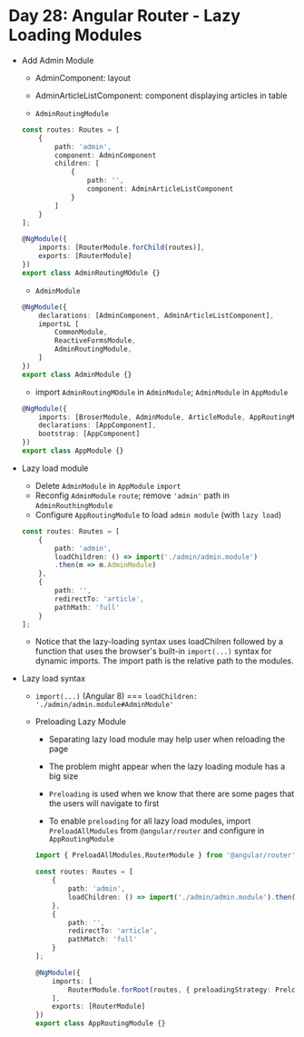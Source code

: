 # Day 28: Angular Router - Lazy Loading Modules

-   Add Admin Module

    -   AdminComponent: layout
    -   AdminArticleListComponent: component displaying articles in table
    
    -   `AdminRoutingModule`
    
    ```typescript
    const routes: Routes = [
        {
            path: 'admin',
            component: AdminComponent
            children: [
                {
                    path: '',
                    component: AdminArticleListComponent
                }   
            ]
        }   
    ];
    
    @NgModule({
        imports: [RouterModule.forChild(routes)],
        exports: [RouterModule]
    })
    export class AdminRoutingMOdule {}
    ```
    
    -   `AdminModule`
    
    ```typescript
    @NgModule({
        declarations: [AdminComponent, AdminArticleListComponent],
        importsL [
            CommonModule,
            ReactiveFormsModule,
            AdminRoutingModule,
        ]
    })
    export class AdminModule {}
    ```
    
    -   import `AdminRoutingMOdule` in `AdminModule`; `AdminModule` in `AppModule`
    
    ```typescript
    @NgModule({
        imports: [BroserModule, AdminModule, ArticleModule, AppRoutingModule],
        declarations: [AppComponent],
        bootstrap: [AppComponent]
    })
    export class AppModule {}
    ```

-   Lazy load module

    -   Delete `AdminModule` in `AppModule` `import`
    -   Reconfig `AdminModule` `route`; remove `'admin'` path in `AdminRouthingModule`
    -   Configure `AppRoutingModule` to load `admin module` (with `lazy load`)
    
    ```typescript
    const routes: Routes = [
        {
            path: 'admin',
            loadChildren: () => import('./admin/admin.module')
            .then(m => m.AdminModule)
        },
        {
            path: '',
            redirectTo: 'article',
            pathMath: 'full'
        }
    ];
    ```
    
    -   Notice that the lazy-loading syntax uses loadChilren followed by a function that uses the browser's built-in `import(...)` syntax for dynamic imports. The import path is the relative path to the modules.

-   Lazy load syntax

    -   `import(...)` (Angular 8) === `loadChildren: './admin/admin.module#AdminModule'`
    
    -   Preloading Lazy Module
    
        -   Separating lazy load module may help user when reloading the page
        -   The problem might appear when the lazy loading module has a big size
        
        -   `Preloading` is used when we know that there are some pages that the users will navigate to first
        -   To enable `preloading` for all lazy load modules, import `PreloadAllModules` from `@angular/router` and configure in `AppRoutingModule`
 
        ```typescript
        import { PreloadAllModules,RouterModule } from '@angular/router';
        
        const routes: Routes = [
            {
                path: 'admin',
                loadChildren: () => import('./admin/admin.module').then(m => m.AdminModule)
            },
            {
                path: '',
                redirectTo: 'article',
                pathMatch: 'full'
            }
        ];
        
        @NgModule({
            imports: [
                RouterModule.forRoot(routes, { preloadingStrategy: PreloadAllModules})
            ],
            exports: [RouterModule]
        })
        export class AppRoutingModule {}
        ```
